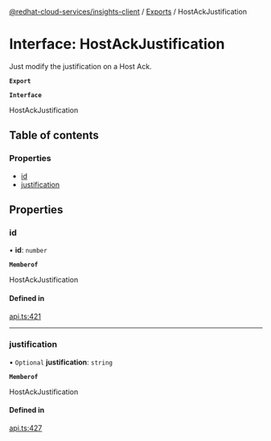 [@redhat-cloud-services/insights-client](../README.md) / [Exports](../modules.md) / HostAckJustification

# Interface: HostAckJustification

Just modify the justification on a Host Ack.

**`Export`**

**`Interface`**

HostAckJustification

## Table of contents

### Properties

- [id](HostAckJustification.md#id)
- [justification](HostAckJustification.md#justification)

## Properties

### id

• **id**: `number`

**`Memberof`**

HostAckJustification

#### Defined in

[api.ts:421](https://github.com/RedHatInsights/javascript-clients/blob/master/packages/insights/api.ts#L421)

___

### justification

• `Optional` **justification**: `string`

**`Memberof`**

HostAckJustification

#### Defined in

[api.ts:427](https://github.com/RedHatInsights/javascript-clients/blob/master/packages/insights/api.ts#L427)

